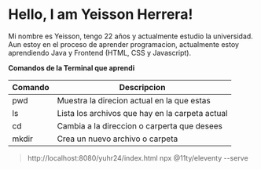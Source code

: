 
# Hello, I am Yeisson Herrera!

Mi nombre es Yeisson, tengo 22 años y actualmente estudio la universidad.
Aun estoy en el proceso de aprender programacion, actualmente estoy aprendiendo Java y Frontend (HTML, CSS y Javascript).

**Comandos de la Terminal que aprendi**

| Comando    | Descripcion                                          | 
|------------|------------------------------------------------------|
|pwd         | Muestra la direcion actual en la que estas           |
|ls          | Lista los archivos que hay en la carpeta actual      | 
|cd          | Cambia a la direccion o carperta que desees          | 
|mkdir       | Crea un nuevo archivo o carpeta                      | 

> http://localhost:8080/yuhr24/index.html npx @11ty/eleventy --serve